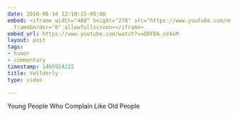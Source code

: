 ```yaml
---
date: 2016-06-14 12:10:15-05:00
embed: <iframe width="480" height="270" src="https://www.youtube.com/embed/DRFDA_oV4xM?feature=oembed"
  frameborder="0" allowfullscreen></iframe>
embed_url: https://www.youtube.com/watch?v=DRFDA_oV4xM
layout: post
tags:
- humor
- commentary
timestamp: 1465924215
title: Yellderly
type: video

---
```

Young People Who Complain Like Old People